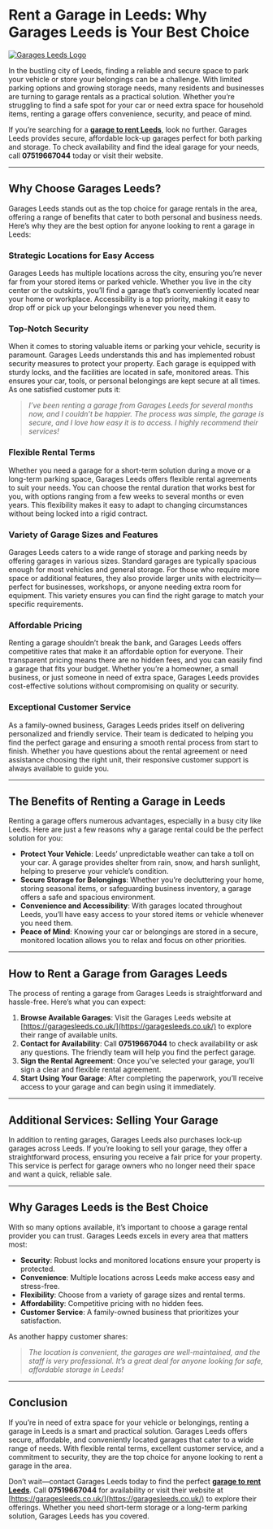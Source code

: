 # Rent a Garage in Leeds: Why Garages Leeds is Your Best Choice

[![Garages Leeds Logo](https://garagesleeds.co.uk/wp-content/uploads/2024/12/cropped-garage-to-rent-leeds.jpg)](https://garagesleeds.co.uk/)

In the bustling city of Leeds, finding a reliable and secure space to park your vehicle or store your belongings can be a challenge. With limited parking options and growing storage needs, many residents and businesses are turning to garage rentals as a practical solution. Whether you’re struggling to find a safe spot for your car or need extra space for household items, renting a garage offers convenience, security, and peace of mind.

If you’re searching for a **[garage to rent Leeds](https://garagesleeds.co.uk/)**, look no further. Garages Leeds provides secure, affordable lock-up garages perfect for both parking and storage. To check availability and find the ideal garage for your needs, call **07519667044** today or visit their website.

---

## Why Choose Garages Leeds?

Garages Leeds stands out as the top choice for garage rentals in the area, offering a range of benefits that cater to both personal and business needs. Here’s why they are the best option for anyone looking to rent a garage in Leeds:

### Strategic Locations for Easy Access
Garages Leeds has multiple locations across the city, ensuring you’re never far from your stored items or parked vehicle. Whether you live in the city center or the outskirts, you’ll find a garage that’s conveniently located near your home or workplace. Accessibility is a top priority, making it easy to drop off or pick up your belongings whenever you need them.

### Top-Notch Security
When it comes to storing valuable items or parking your vehicle, security is paramount. Garages Leeds understands this and has implemented robust security measures to protect your property. Each garage is equipped with sturdy locks, and the facilities are located in safe, monitored areas. This ensures your car, tools, or personal belongings are kept secure at all times. As one satisfied customer puts it:  
> *I’ve been renting a garage from Garages Leeds for several months now, and I couldn’t be happier. The process was simple, the garage is secure, and I love how easy it is to access. I highly recommend their services!*

### Flexible Rental Terms
Whether you need a garage for a short-term solution during a move or a long-term parking space, Garages Leeds offers flexible rental agreements to suit your needs. You can choose the rental duration that works best for you, with options ranging from a few weeks to several months or even years. This flexibility makes it easy to adapt to changing circumstances without being locked into a rigid contract.

### Variety of Garage Sizes and Features
Garages Leeds caters to a wide range of storage and parking needs by offering garages in various sizes. Standard garages are typically spacious enough for most vehicles and general storage. For those who require more space or additional features, they also provide larger units with electricity—perfect for businesses, workshops, or anyone needing extra room for equipment. This variety ensures you can find the right garage to match your specific requirements.

### Affordable Pricing
Renting a garage shouldn’t break the bank, and Garages Leeds offers competitive rates that make it an affordable option for everyone. Their transparent pricing means there are no hidden fees, and you can easily find a garage that fits your budget. Whether you’re a homeowner, a small business, or just someone in need of extra space, Garages Leeds provides cost-effective solutions without compromising on quality or security.

### Exceptional Customer Service
As a family-owned business, Garages Leeds prides itself on delivering personalized and friendly service. Their team is dedicated to helping you find the perfect garage and ensuring a smooth rental process from start to finish. Whether you have questions about the rental agreement or need assistance choosing the right unit, their responsive customer support is always available to guide you.

---

## The Benefits of Renting a Garage in Leeds

Renting a garage offers numerous advantages, especially in a busy city like Leeds. Here are just a few reasons why a garage rental could be the perfect solution for you:

- **Protect Your Vehicle**: Leeds’ unpredictable weather can take a toll on your car. A garage provides shelter from rain, snow, and harsh sunlight, helping to preserve your vehicle’s condition.
- **Secure Storage for Belongings**: Whether you’re decluttering your home, storing seasonal items, or safeguarding business inventory, a garage offers a safe and spacious environment.
- **Convenience and Accessibility**: With garages located throughout Leeds, you’ll have easy access to your stored items or vehicle whenever you need them.
- **Peace of Mind**: Knowing your car or belongings are stored in a secure, monitored location allows you to relax and focus on other priorities.

---

## How to Rent a Garage from Garages Leeds

The process of renting a garage from Garages Leeds is straightforward and hassle-free. Here’s what you can expect:

1. **Browse Available Garages**: Visit the Garages Leeds website at [https://garagesleeds.co.uk/](https://garagesleeds.co.uk/) to explore their range of available units.
2. **Contact for Availability**: Call **07519667044** to check availability or ask any questions. The friendly team will help you find the perfect garage.
3. **Sign the Rental Agreement**: Once you’ve selected your garage, you’ll sign a clear and flexible rental agreement.
4. **Start Using Your Garage**: After completing the paperwork, you’ll receive access to your garage and can begin using it immediately.

---

## Additional Services: Selling Your Garage

In addition to renting garages, Garages Leeds also purchases lock-up garages across Leeds. If you’re looking to sell your garage, they offer a straightforward process, ensuring you receive a fair price for your property. This service is perfect for garage owners who no longer need their space and want a quick, reliable sale.

---

## Why Garages Leeds is the Best Choice

With so many options available, it’s important to choose a garage rental provider you can trust. Garages Leeds excels in every area that matters most:

- **Security**: Robust locks and monitored locations ensure your property is protected.
- **Convenience**: Multiple locations across Leeds make access easy and stress-free.
- **Flexibility**: Choose from a variety of garage sizes and rental terms.
- **Affordability**: Competitive pricing with no hidden fees.
- **Customer Service**: A family-owned business that prioritizes your satisfaction.

As another happy customer shares:  
> *The location is convenient, the garages are well-maintained, and the staff is very professional. It’s a great deal for anyone looking for safe, affordable storage in Leeds!*

---

## Conclusion

If you’re in need of extra space for your vehicle or belongings, renting a garage in Leeds is a smart and practical solution. Garages Leeds offers secure, affordable, and conveniently located garages that cater to a wide range of needs. With flexible rental terms, excellent customer service, and a commitment to security, they are the top choice for anyone looking to rent a garage in the area.

Don’t wait—contact Garages Leeds today to find the perfect **[garage to rent Leeds](https://garagesleeds.co.uk/)**. Call **07519667044** for availability or visit their website at [https://garagesleeds.co.uk/](https://garagesleeds.co.uk/) to explore their offerings. Whether you need short-term storage or a long-term parking solution, Garages Leeds has you covered.
